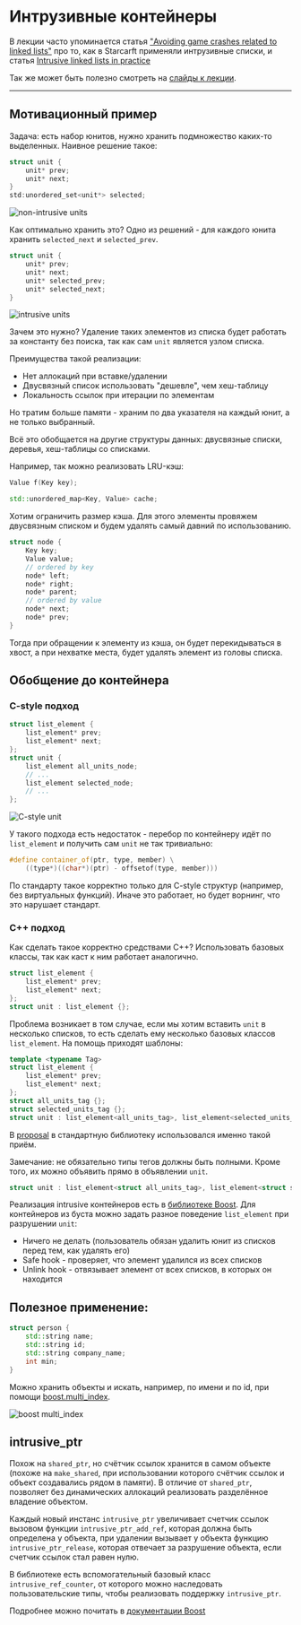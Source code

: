 # Интрузивные контейнеры 

В лекции часто упоминается статья ["Avoiding game crashes related to linked lists"](https://www.codeofhonor.com/blog/avoiding-game-crashes-related-to-linked-lists) про то, как в Starcarft применяли интрузивные списки, и статья [Intrusive linked lists in practice](https://www.data-structures-in-practice.com/intrusive-linked-lists/)

Так же может быть полезно смотреть на [слайды к лекции](slides/intrusive.pdf).

---

## Мотивационный пример

Задача: есть набор юнитов, нужно хранить подмножество каких-то выделенных. Наивное решение такое:

```c++
struct unit {
    unit* prev;
    unit* next;
}
std:unordered_set<unit*> selected;
```

![non-intrusive units](images/09.12_nonintrusive_units.png)

Как оптимально хранить это? Одно из решений - для каждого юнита хранить `selected_next` и `selected_prev`.

```c++
struct unit {
    unit* prev;
    unit* next;
    unit* selected_prev;
    unit* selected_next;
}
```

![intrusive units](images/09.12_intrusive_units.png)

Зачем это нужно? Удаление таких элементов из списка будет работать за константу без поиска, так как сам `unit` является узлом списка.

Преимущества такой реализации:

- Нет аллокаций при вставке/удалении
- Двусвязный список использовать "дешевле", чем хеш-таблицу
- Локальность ссылок при итерации по элементам

Но тратим больше памяти - храним по два указателя на каждый юнит, а не только выбранный.

Всё это обобщается на другие структуры данных: двусвязные списки, деревья, хеш-таблицы со списками. 

Например, так можно реализовать LRU-кэш:

```c++
Value f(Key key);

std::unordered_map<Key, Value> cache;
```

Хотим ограничить размер кэша. Для этого элементы провяжем двусвязным списком и будем удалять самый давний по использованию.

```c++
struct node {
    Key key;
    Value value;
    // ordered by key
    node* left;
    node* right;
    node* parent;
    // ordered by value
    node* next;
    node* prev;
}
```

Тогда при обращении к элементу из кэша, он будет перекидываться в хвост, а при нехватке места, будет удалять элемент из головы списка.

## Обобщение до контейнера

### C-style подход

```c
struct list_element {
    list_element* prev;
    list_element* next;
};
struct unit {
    list_element all_units_node;
    // ...
    list_element selected_node;
    // ...
};
```

![C-style unit](images/09.12_intrusive_c.png)

У такого подхода есть недостаток - перебор по контейнеру идёт по `list_element` и получить сам `unit` не так тривиально:

```c++
#define container_of(ptr, type, member) \
	((type*)((char*)(ptr) - offsetof(type, member)))
```

По стандарту такое корректно только для C-style структур (например, без виртуальных функций). Иначе это работает, но будет ворнинг, что это нарушает стандарт.

### C++ подход

Как сделать такое корректно средствами C++? Использовать базовых классы, так как каст к ним работает аналогично.

```c++
struct list_element {
    list_element* prev;
    list_element* next;
};
struct unit : list_element {};
```

Проблема возникает в том случае, если мы хотим вставить `unit` в несколько списков, то есть сделать ему несколько базовых классов `list_element`. На помощь приходят шаблоны:

```c++
template <typename Tag>
struct list_element {
    list_element* prev;
    list_element* next;
};
struct all_units_tag {};
struct selected_units_tag {};
struct unit : list_element<all_units_tag>, list_element<selected_units_tag> {};
```

В [proposal](http://www.open-std.org/jtc1/sc22/wg21/docs/papers/2016/p0406r1.html) в стандартную библиотеку использовался именно такой приём.

Замечание: не обязательно типы тегов должны быть полными. Кроме того, их можно объявить прямо в объявлении `unit`.

```c++
struct unit : list_element<struct all_units_tag>, list_element<struct selected_units_tag> {};
```

Реализация intrusive контейнеров есть в [библиотеке Boost](https://www.boost.org/doc/libs/1_71_0/doc/html/intrusive.html). Для контейнеров из буста можно задать разное поведение `list_element` при разрушении `unit`:

- Ничего не делать (пользователь обязан удалить юнит из списков перед тем, как удалять его)
- Safe hook - проверяет, что элемент удалился из всех списков
- Unlink hook - отвязывает элемент от всех списков, в которых он находится

## Полезное применение:

```c++
struct person {
    std::string name;
    std::string id;
    std::string company_name;
    int min;
}
```

Можно хранить объекты и искать, например, по имени и по id, при помощи [boost.multi_index](https://www.boost.org/doc/libs/1_62_0/libs/multi_index/doc/index.html).

![boost multi_index](images/09.12_boost_multi_index.png)

## intrusive_ptr

Похож на `shared_ptr`, но счётчик ссылок хранится в самом объекте (похоже на `make_shared`, при использовании которого счётчик ссылок и объект создавались рядом в памяти). В отличие от `shared_ptr`, позволяет без динамических аллокаций реализовать разделённое владение объектом. 

Каждый новый инстанс `intrusive_ptr` увеличивает счетчик ссылок вызовом функции `intrusive_ptr_add_ref`, которая должна быть определена у объекта, при удалении вызывает у объекта функцию `intrusive_ptr_release`, которая отвечает за разрушение объекта, если счетчик ссылок стал равен нулю.

В библиотеке есть вспомогательный базовый класс `intrusive_ref_counter`, от которого можно наследовать пользовательские типы, чтобы реализовать поддержку `intrusive_ptr`.

Подробнее можно почитать в [документации Boost](https://www.boost.org/doc/libs/1_60_0/libs/smart_ptr/intrusive_ptr.html)